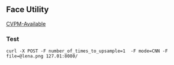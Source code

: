 ## Face Utility

[CVPM-Available](https://hub.autoai.org)

### Test

```
curl -X POST -F number_of_times_to_upsample=1  -F mode=CNN -F file=@lena.png 127.01:8080/
```
